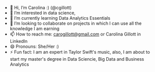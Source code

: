 - 👋 Hi, I’m Carolina :) (@cgillott)
- 👀 I’m interested in data science, 
- 🌱 I’m currently learning Data Analytics Essentials
- 💞️ I’m looking to collaborate on projects in which I can use all the knowledge I am earning
- 📫 How to reach me: carogillott@gmail.com or Carolina Gillott in LinkedIn
- 😄 Pronouns: She/Her :)
- ⚡ Fun fact: I am an expert in Taylor Swift's music, also, I am about to start my master's degree in Data Sciencie, Big Data and Business Analytics

<!---
cgillott/cgillott is a ✨ special ✨ repository because its `README.md` (this file) appears on your GitHub profile.
You can click the Preview link to take a look at your changes.
--->
